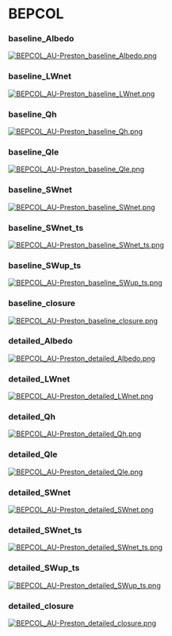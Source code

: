 # BEPCOL

### baseline_Albedo
[![BEPCOL_AU-Preston_baseline_Albedo.png](BEPCOL_AU-Preston_baseline_Albedo.png)](BEPCOL_AU-Preston_baseline_Albedo.png.png)

### baseline_LWnet
[![BEPCOL_AU-Preston_baseline_LWnet.png](BEPCOL_AU-Preston_baseline_LWnet.png)](BEPCOL_AU-Preston_baseline_LWnet.png.png)

### baseline_Qh
[![BEPCOL_AU-Preston_baseline_Qh.png](BEPCOL_AU-Preston_baseline_Qh.png)](BEPCOL_AU-Preston_baseline_Qh.png.png)

### baseline_Qle
[![BEPCOL_AU-Preston_baseline_Qle.png](BEPCOL_AU-Preston_baseline_Qle.png)](BEPCOL_AU-Preston_baseline_Qle.png.png)

### baseline_SWnet
[![BEPCOL_AU-Preston_baseline_SWnet.png](BEPCOL_AU-Preston_baseline_SWnet.png)](BEPCOL_AU-Preston_baseline_SWnet.png.png)

### baseline_SWnet_ts
[![BEPCOL_AU-Preston_baseline_SWnet_ts.png](BEPCOL_AU-Preston_baseline_SWnet_ts.png)](BEPCOL_AU-Preston_baseline_SWnet_ts.png.png)

### baseline_SWup_ts
[![BEPCOL_AU-Preston_baseline_SWup_ts.png](BEPCOL_AU-Preston_baseline_SWup_ts.png)](BEPCOL_AU-Preston_baseline_SWup_ts.png.png)

### baseline_closure
[![BEPCOL_AU-Preston_baseline_closure.png](BEPCOL_AU-Preston_baseline_closure.png)](BEPCOL_AU-Preston_baseline_closure.png.png)

### detailed_Albedo
[![BEPCOL_AU-Preston_detailed_Albedo.png](BEPCOL_AU-Preston_detailed_Albedo.png)](BEPCOL_AU-Preston_detailed_Albedo.png.png)

### detailed_LWnet
[![BEPCOL_AU-Preston_detailed_LWnet.png](BEPCOL_AU-Preston_detailed_LWnet.png)](BEPCOL_AU-Preston_detailed_LWnet.png.png)

### detailed_Qh
[![BEPCOL_AU-Preston_detailed_Qh.png](BEPCOL_AU-Preston_detailed_Qh.png)](BEPCOL_AU-Preston_detailed_Qh.png.png)

### detailed_Qle
[![BEPCOL_AU-Preston_detailed_Qle.png](BEPCOL_AU-Preston_detailed_Qle.png)](BEPCOL_AU-Preston_detailed_Qle.png.png)

### detailed_SWnet
[![BEPCOL_AU-Preston_detailed_SWnet.png](BEPCOL_AU-Preston_detailed_SWnet.png)](BEPCOL_AU-Preston_detailed_SWnet.png.png)

### detailed_SWnet_ts
[![BEPCOL_AU-Preston_detailed_SWnet_ts.png](BEPCOL_AU-Preston_detailed_SWnet_ts.png)](BEPCOL_AU-Preston_detailed_SWnet_ts.png.png)

### detailed_SWup_ts
[![BEPCOL_AU-Preston_detailed_SWup_ts.png](BEPCOL_AU-Preston_detailed_SWup_ts.png)](BEPCOL_AU-Preston_detailed_SWup_ts.png.png)

### detailed_closure
[![BEPCOL_AU-Preston_detailed_closure.png](BEPCOL_AU-Preston_detailed_closure.png)](BEPCOL_AU-Preston_detailed_closure.png.png)


